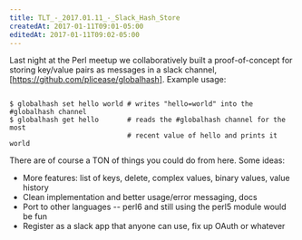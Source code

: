 ```yaml
---
title: TLT_-_2017.01.11_-_Slack_Hash_Store
createdAt: 2017-01-11T09:01-05:00
editedAt: 2017-01-11T09:02-05:00
---
```


Last night at the Perl meetup we collaboratively built a proof-of-concept for storing key/value pairs as messages in a slack channel, [https://github.com/plicease/globalhash]. Example usage:

<code>
$ globalhash set hello world # writes "hello=world" into the #globalhash channel
$ globalhash get hello       # reads the #globalhash channel for the most
                             # recent value of hello and prints it
world
</code>

There are of course a TON of things you could do from here. Some ideas:
* More features: list of keys, delete, complex values, binary values, value history
* Clean implementation and better usage/error messaging, docs
* Port to other languages -- perl6 and still using the perl5 module would be fun
* Register as a slack app that anyone can use, fix up OAuth or whatever


